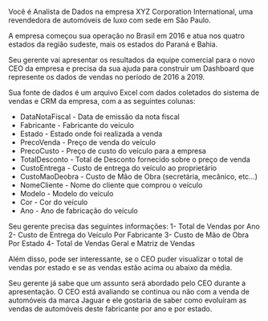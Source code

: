 Você é Analista de Dados na empresa XYZ Corporation International, uma revendedora de automóveis de luxo com sede em São Paulo. 

A empresa começou sua operação no Brasil em 2016 e atua nos quatro estados da região sudeste, mais os estados do Paraná e Bahia.

Seu gerente vai apresentar os resultados da equipe comercial para o novo CEO da empresa e precisa da sua ajuda para construir um Dashboard que represente os dados de vendas 
no período de 2016 a 2019.

Sua fonte de dados é um arquivo Excel com dados coletados do sistema de vendas e CRM da empresa, com a as seguintes colunas:

* DataNotaFiscal - Data de emissão da nota fiscal
* Fabricante - Fabricante do veículo
* Estado - Estado onde foi realizada a venda
* PrecoVenda - Preço de venda do veículo
* PrecoCusto - Preço de custo do veículo para a empresa
* TotalDesconto - Total de Desconto fornecido sobre o preço de venda
* CustoEntrega - Custo de entrega do veículo ao proprietário
* CustoMaoDeobra - Custo de Mão de Obra (secretária, mecânico, etc...)
* NomeCliente - Nome do cliente que comprou o veículo
* Modelo - Modelo do veículo
* Cor - Cor do veículo
* Ano - Ano de fabricação do veículo

Seu gerente precisa das seguintes informações:
1- Total de Vendas por Ano
2- Custo de Entrega do Veículo Por Fabricante
3- Custo de Mão de Obra Por Estado
4- Total de Vendas Geral e Matriz de Vendas

Além disso, pode ser interessante, se o CEO puder visualizar o total de vendas por estado e se as vendas estão acima ou abaixo da média. 

Seu gerente já sabe que um assunto será abordado pelo CEO durante a apresentação. O CEO está avaliando se continua ou não com a venda de automóveis da marca Jaguar e ele gostaria de saber como evoluíram as vendas de automóveis deste fabricante por ano e por estado.
